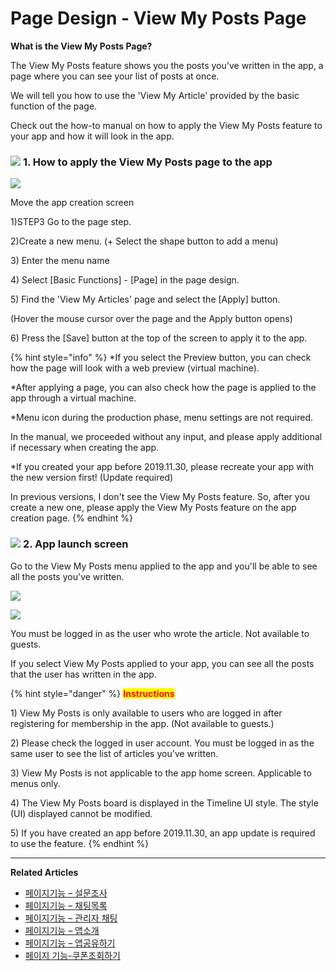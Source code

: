# Page Design - View My Posts Page

**What is the View My Posts Page?**

The View My Posts feature shows you the posts you've written in the app, a page where you can see your list of posts at once.

We will tell you how to use the 'View My Article' provided by the basic function of the page.

Check out the how-to manual on how to apply the View My Posts feature to your app and how it will look in the app.

### ![](https://wp.swing2app.co.kr/wp-content/uploads/2018/09/%EB%8B%A8%EB%9D%BD1-1.png) **1.** How to apply the View My Posts page to the app

![](https://wp.swing2app.co.kr/wp-content/uploads/2022/07/%EB%82%98%EC%9D%98%EA%B8%80%EB%B3%B4%EA%B8%B0.png)

Move the app creation screen

1\)STEP3 Go to the page step.

2\)Create a new menu. (+ Select the shape button to add a menu)

3\) Enter the menu name

4\) Select \[Basic Functions] - \[Page] in the page design.

5\) Find the 'View My Articles' page and select the \[Apply] button.

(Hover the mouse cursor over the page and the Apply button opens)

6\) Press the \[Save] button at the top of the screen to apply it to the app.

{% hint style="info" %}
\*If you select the Preview button, you can check how the page will look with a web preview (virtual machine).

\*After applying a page, you can also check how the page is applied to the app through a virtual machine.

\*Menu icon during the production phase, menu settings are not required.

In the manual, we proceeded without any input, and please apply additional if necessary when creating the app.

\*If you created your app before 2019.11.30, please recreate your app with the new version first! (Update required)

In previous versions, I don't see the View My Posts feature. So, after you create a new one, please apply the View My Posts feature on the app creation page.
{% endhint %}

### ![](https://wp.swing2app.co.kr/wp-content/uploads/2018/09/%EB%8B%A8%EB%9D%BD1-1.png) **2.** App launch screen

Go to the View My Posts menu applied to the app and you'll be able to see all the posts you've written.

![](https://wp.swing2app.co.kr/wp-content/uploads/2019/12/%EB%82%98%EC%9D%98%EA%B8%80%EB%B3%B4%EA%B8%B03\_2019.11.png)

![](https://wp.swing2app.co.kr/wp-content/uploads/2019/12/%EB%82%98%EC%9D%98%EA%B8%80%EB%B3%B4%EA%B8%B02\_2019.11.png)

You must be logged in as the user who wrote the article. Not available to guests.

If you select View My Posts applied to your app, you can see all the posts that the user has written in the app.

{% hint style="danger" %}
<mark style="color:red;">**Instructions**</mark>

1\) View My Posts is only available to users who are logged in after registering for membership in the app. (Not available to guests.)

2\) Please check the logged in user account. You must be logged in as the same user to see the list of articles you've written.

3\) View My Posts is not applicable to the app home screen. Applicable to menus only.

4\) The View My Posts board is displayed in the Timeline UI style. The style (UI) displayed cannot be modified.

5\) If you have created an app before 2019.11.30, an app update is required to use the feature.
{% endhint %}

***

**Related Articles**

* [페이지기능 – 설문조사](https://wp.swing2app.co.kr/documentation/v3manual/survey/)
* [페이지기능 – 채팅목록](https://wp.swing2app.co.kr/documentation/v3manual/chat-list/)
* [페이지기능 – 관리자 채팅](https://wp.swing2app.co.kr/documentation/v3manual/adminchat/)
* [페이지기능 – 앱소개](https://wp.swing2app.co.kr/documentation/v3manual/intro/)
* [페이지기능 – 앱공유하기](https://wp.swing2app.co.kr/documentation/v3manual/appshare/)
* [페이지 기능-쿠폰조회하기](https://wp.swing2app.co.kr/documentation/v3manual/couponview/)
